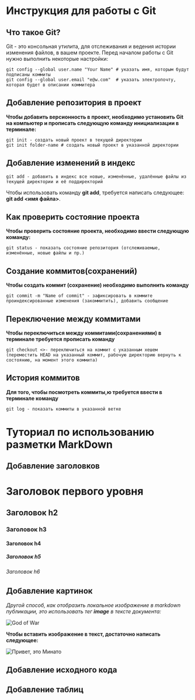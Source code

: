 # Инструкция для работы с Git

## Что такое Git?
Git - это консольная утилита, для отслеживания и ведения истории изменения файлов, в вашем проекте.
Перед началом работы c Git нужно выполнить некоторые настройки:
```fix
git config --global user.name "Your Name" # указать имя, которым будут подписаны коммиты
git config --global user.email "e@w.com"  # указать электропочту, которая будет в описании коммитера
```
## Добавление репозитория в проект
**Чтобы добавить версионность в проект, необходимо установить Git на компьютер и прописать следующую команду инициализации в терминале:**
```fix
git init - cоздать новый проект в текущей директории
git init folder-name # создать новый проект в указанной директории
```
## Добавление изменений в индекс
```fix
git add - добавить в индекс все новые, изменённые, удалённые файлы из текущей директории и её поддиректорий
```
Чтобы использовать команду **git add**, требуется написать следующее: **git add <имя файла>**.
## Как проверить состояние проекта

**Чтобы проверить состояние проекта, необходимо ввести следующую команду:**
```fix
git status - показать состояние репозитория (отслеживаемые, изменённые, новые файлы и пр.)
```
## Создание коммитов(сохранений)
**Чтобы создать коммит (сохранение) необходимо выполнить команду**
```fix
git commit -m "Name of commit" - зафиксировать в коммите проиндексированные изменения (закоммитить), добавить сообщение
```
## Переключение между коммитами
**Чтобы переключиться между коммитами(сохранениями) в терминале требуется прописать команду**
```fix
git checkout <>- переключиться на коммит с указанным хешем (переместить HEAD на указанный коммит, рабочую директорию вернуть к состоянию, на момент этого коммита)
```
## История коммитов
**Для того, чтобы посмотреть коммиты,ю требуется ввести в терминале команду**
```fix
git log - показать коммиты в указанной ветке
```
# Туториал по использованию разметки MarkDown

## Добавление заголовков

# Заголовок первого уровня #
## Заголовок h2
### Заголовок h3
#### Заголовок h4
##### Заголовок h5
###### Заголовок h6




## Добавление картинок
*Другой способ, как отобразить локальное изображение в markdown публикации, это использовать тег **image** в тексте документа:*

<image src="/C:\GitSeminarMarch\Kratos.jpg" alt="God of War">

**Чтобы вставить изображение в текст, достаточно написать следующее:**

![Привет, это Минато](Minato.jpg)




## Добавление исходного кода 



## Добавление таблиц
